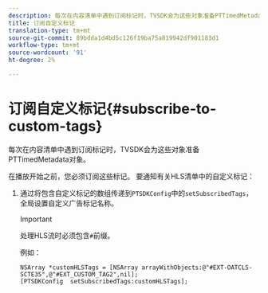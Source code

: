 ```yaml
---
description: 每次在内容清单中遇到订阅标记时，TVSDK会为这些对象准备PTTimedMetadata对象。
title: 订阅自定义标记
translation-type: tm+mt
source-git-commit: 89bdda1d4bd5c126f19ba75a819942df901183d1
workflow-type: tm+mt
source-wordcount: '91'
ht-degree: 2%

---
```



# 订阅自定义标记{#subscribe-to-custom-tags}

每次在内容清单中遇到订阅标记时，TVSDK会为这些对象准备PTTimedMetadata对象。

在播放开始之前，您必须订阅这些标记。
要通知有关HLS清单中的自定义标记：

1. 通过将包含自定义标记的数组传递到`PTSDKConfig`中的`setSubscribedTags`，全局设置自定义广告标记名称。

   >[!IMPORTANT]
   >
   >处理HLS流时必须包含`#`前缀。

   例如：

   ```
   NSArray *customHLSTags = [NSArray arrayWithObjects:@"#EXT-OATCLS-SCTE35",@"#EXT_CUSTOM_TAG2",nil]; 
   [PTSDKConfig  setSubscribedTags:customHLSTags];
   ```
